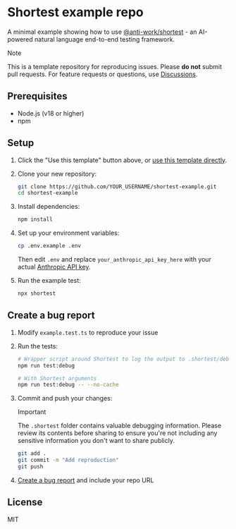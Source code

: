 # Shortest example repo

A minimal example showing how to use [@anti-work/shortest](https://www.npmjs.com/package/@antiwork/shortest) - an AI-powered natural language end-to-end testing framework.

> [!NOTE]
> This is a template repository for reproducing issues. Please **do not** submit pull requests.
> For feature requests or questions, use [Discussions](https://github.com/anti-work/shortest/discussions).

## Prerequisites

- Node.js (v18 or higher)
- npm

## Setup

1. Click the "Use this template" button above, or [use this template directly](https://github.com/new?template_name=shortest-example&template_owner=anti-work).

2. Clone your new repository:
   ```bash
   git clone https://github.com/YOUR_USERNAME/shortest-example.git
   cd shortest-example
   ```

3. Install dependencies:
   ```bash
   npm install
   ```

4. Set up your environment variables:
    ```bash
    cp .env.example .env
    ```
    Then edit `.env` and replace `your_anthropic_api_key_here` with your actual [Anthropic API key](https://console.anthropic.com).

5. Run the example test:
   ```bash
   npx shortest
   ```

## Create a bug report

1. Modify `example.test.ts` to reproduce your issue
2. Run the tests:
   ```bash
   # Wrapper script around Shortest to log the output to .shortest/debug.log
   npm run test:debug

   # With Shortest arguments
   npm run test:debug -- --no-cache
   ```
3. Commit and push your changes:

   > [!IMPORTANT]
   > The `.shortest` folder contains valuable debugging information. Please review its contents before sharing to ensure you're not including any sensitive information you don't want to share publicly.

   ```bash
   git add .
   git commit -m "Add reproduction"
   git push
   ```
4. [Create a bug report](https://github.com/anti-work/shortest/issues/new?template=bug.yml) and include your repo URL

## License

MIT
